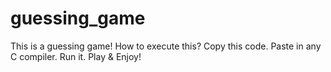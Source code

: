 # guessing_game
This is a guessing game! 
How to execute this?
Copy this code.
Paste in any C compiler.
Run it.
Play & Enjoy!
